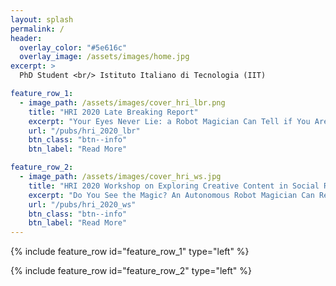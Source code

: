 ```yaml
---
layout: splash
permalink: /
header:
  overlay_color: "#5e616c"
  overlay_image: /assets/images/home.jpg
excerpt: >
  PhD Student <br/> Istituto Italiano di Tecnologia (IIT)

feature_row_1:
  - image_path: /assets/images/cover_hri_lbr.png
    title: "HRI 2020 Late Breaking Report"
    excerpt: "Your Eyes Never Lie: a Robot Magician Can Tell if You Are Lying"
    url: "/pubs/hri_2020_lbr"
    btn_class: "btn--info"
    btn_label: "Read More"

feature_row_2:
  - image_path: /assets/images/cover_hri_ws.jpg
    title: "HRI 2020 Workshop on Exploring Creative Content in Social Robotics"
    excerpt: "Do You See the Magic? An Autonomous Robot Magician Can Read Your Mind"
    url: "/pubs/hri_2020_ws"
    btn_class: "btn--info"
    btn_label: "Read More"   
---
```


{% include feature_row  id="feature_row_1" type="left" %}

{% include feature_row  id="feature_row_2" type="left" %}
